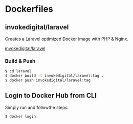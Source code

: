 # Dockerfiles

## invokedigital/laravel

Creates a Laravel optimized Docker image with PHP & Nginx.

[invokedigital/laravel](https://hub.docker.com/r/invokedigital/laravel/)

### Build & Push

```bash
$ cd laravel
$ docker build -t invokedigital/laravel:tag .
$ docker push invokedigital/laravel:tag
```

## Login to Docker Hub from CLI

Simply run and followthe steps:

```bash
$ docker login
```
